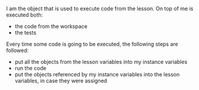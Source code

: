 I am the object that is used to execute code from the lesson. On top of me is executed both:
- the code from the workspace
- the tests

Every time some code is going to be executed, the following steps are followed:

- put all the objects from the lesson variables into my instance variables
- run the code
- put the objects referenced by my instance variables into the lesson variables, in case they were assigned